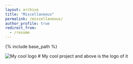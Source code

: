 ```yaml
---
layout: archive
title: "Miscellaneous"
permalink: /miscellaneous/
author_profile: true
redirect_from:
  - /resume
---
```


{% include base_path %}

<img src="gabriela.jpg" alt="My cool logo"/>
# My cool project and above is the logo of it
